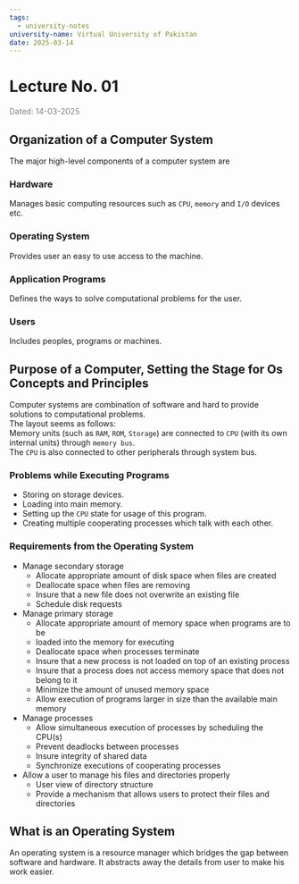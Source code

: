 ```yaml
---
tags:
  - university-notes
university-name: Virtual University of Pakistan
date: 2025-03-14
---
```


# Lecture No. 01

<span style="color: gray;">Dated: 14-03-2025</span>

## Organization of a Computer System

The major high-level components of a computer system are

### Hardware

Manages basic computing resources such as `CPU`, `memory` and `I/O` devices etc.

### Operating System

Provides user an easy to use access to the machine.

### Application Programs

Defines the ways to solve computational problems for the user.

### Users

Includes peoples, programs or machines.

## Purpose of a Computer, Setting the Stage for Os Concepts and Principles

Computer systems are combination of software and hard to provide solutions to computational problems.  
The layout seems as follows:  
Memory units (such as `RAM`, `ROM`, `Storage`) are connected to `CPU` (with its own internal units) through `memory bus`.  
The `CPU` is also connected to other peripherals through system bus.

### Problems while Executing Programs

- Storing on storage devices.
- Loading into main memory.
- Setting up the `CPU` state for usage of this program.
- Creating multiple cooperating processes which talk with each other.

### Requirements from the Operating System

- Manage secondary storage
	- Allocate appropriate amount of disk space when files are created
	- Deallocate space when files are removing
	- Insure that a new file does not overwrite an existing file
	- Schedule disk requests
- Manage primary storage
	- Allocate appropriate amount of memory space when programs are to be
	- loaded into the memory for executing
	- Deallocate space when processes terminate
	- Insure that a new process is not loaded on top of an existing process
	- Insure that a process does not access memory space that does not belong to it
	- Minimize the amount of unused memory space
	- Allow execution of programs larger in size than the available main memory
- Manage processes
	- Allow simultaneous execution of processes by scheduling the CPU(s)
	- Prevent deadlocks between processes
	- Insure integrity of shared data
	- Synchronize executions of cooperating processes
- Allow a user to manage his files and directories properly
	- User view of directory structure
	- Provide a mechanism that allows users to protect their files and directories

## What is an Operating System

An operating system is a resource manager which bridges the gap between software and hardware. It abstracts away the details from user to make his work easier.